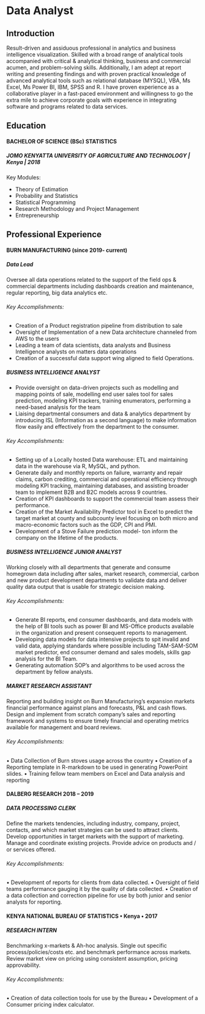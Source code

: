 # Data Analyst

## Introduction
Result-driven and assiduous professional in analytics and business intelligence visualization. Skilled with a broad range of analytical tools accompanied with critical & analytical thinking, business and commercial acumen, and problem-solving skills. Additionally, I am adept at report writing and presenting findings and with proven practical knowledge of advanced analytical tools such as relational database (MYSQL), VBA, Ms Excel, Ms Power BI, IBM, SPSS and R. I have proven experience as a collaborative player in a fast-paced environment and willingness to go the extra mile to achieve corporate goals with experience in integrating software and programs related to data services.

## Education
#### BACHELOR OF SCIENCE (BSc) STATISTICS
##### JOMO KENYATTA UNIVERSITY OF AGRICULTURE AND TECHNOLOGY | Kenya | 2018
Key Modules: 
- Theory of Estimation
- Probability and Statistics
- Statistical Programming
- Research Methodology and Project Management
- Entrepreneurship

## Professional Experience
#### BURN MANUFACTURING (since 2019- current)
##### Data Lead
Oversee all data operations related to the support of the field ops & commercial departments including dashboards creation and maintenance, 
regular reporting, big data analytics etc.
###### Key Accomplishments:
* Creation of a Product registration pipeline from distribution to sale
* Oversight of Implementation of a new Data architecture channeled from AWS to the users
* Leading a team of data scientists, data analysts and Business Intelligence analysts on matters data operations
* Creation of a successful data support wing aligned to field Operations.

##### BUSINESS INTELLIGENCE ANALYST
* Provide oversight on data-driven projects such as modelling and mapping points of sale, modelling end user sales tool for sales prediction, modeling KPI trackers, training enumerators, performing a need-based analysis for the team
* Liaising departmental consumers and data & analytics department by introducing ISL (Information as a second language) to make information flow easily and effectively from the department to the consumer.
  
###### Key Accomplishments:
* Setting up of a Locally hosted Data warehouse: ETL and maintaining data in the warehouse via R, MySQL, and python.
* Generate daily and monthly reports on failure, warranty and repair claims, carbon crediting, commercial and operational efficiency through modeling KPI tracking, maintaining databases, and assisting broader team to implement B2B and B2C models across 9 countries.
* Creation of KPI dashboards to support the commercial team assess their performance.
* Creation of the Market Availability Predictor tool in Excel to predict the target market at county and subcounty level focusing on both micro and macro-economic factors such as the GDP, CPI and PMI.
* Development of a Stove Failure prediction model- ton inform the company on the lifetime of the products.
  
##### BUSINESS INTELLIGENCE JUNIOR ANALYST
Working closely with all departments that generate and consume homegrown data including after sales, market research, commercial, carbon and new product development departments to validate data and deliver quality data output that is usable for strategic decision making. 
###### Key Accomplishments:
* Generate BI reports, end consumer dashboards, and data models with the help of BI tools such as power BI and MS-Office products available in the organization and present consequent reports to management.
* Developing data models for data intensive projects to spit invalid and valid data, applying standards where possible including TAM-SAM-SOM market predictor, end consumer demand and sales models, skills gap analysis for the BI Team.
* Generating automation SOP’s and algorithms to be used across the department by fellow analysts.
  
##### MARKET RESEARCH ASSISTANT
Reporting and building insight on Burn Manufacturing’s expansion markets financial performance against plans and forecasts, P&L and cash flows.
Design and implement from scratch company’s sales and reporting framework and systems to ensure timely financial and operating metrics available for management and board reviews.
###### Key Accomplishments:
• Data Collection of Burn stoves usage across the country
• Creation of a Reporting template in R-markdown to be used in generating PowerPoint slides.
• Training fellow team members on Excel and Data analysis and reporting

#### DALBERG RESEARCH 2018 – 2019
##### DATA PROCESSING CLERK
Define the markets tendencies, including industry, company, project, contacts, and which market strategies can be used to attract clients. Develop opportunities in target markets with the support of marketing. Manage and coordinate existing projects. Provide advice on products and / or services offered.
###### Key Accomplishments:
• Development of reports for clients from data collected.
• Oversight of field teams performance gauging it by the quality of data collected.
• Creation of a data collection and correction pipeline for use by both junior and senior analysts for reporting.

#### KENYA NATIONAL BUREAU OF STATISTICS • Kenya • 2017
##### RESEARCH INTERN
Benchmarking x-markets & Ah-hoc analysis. Single out specific process/policies/costs etc. and benchmark performance across markets. Review market view on pricing using consistent assumption, pricing approvability.
###### Key Accomplishments:
• Creation of data collection tools for use by the Bureau
• Development of a Consumer pricing index calculator.
